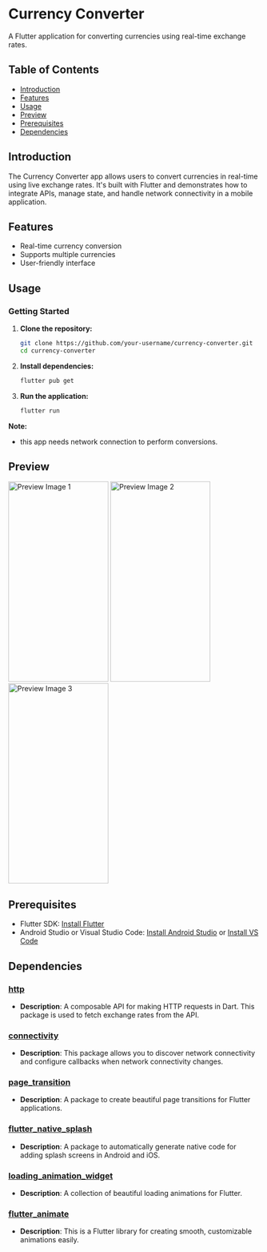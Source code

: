 # Currency Converter

A Flutter application for converting currencies using real-time exchange rates.

## Table of Contents
- [Introduction](#introduction)
- [Features](#features)
- [Usage](#usage)
- [Preview](#preview)
- [Prerequisites](#prerequisites)
- [Dependencies](#dependencies)


## Introduction

The Currency Converter app allows users to convert currencies in real-time using live exchange rates. It's built with Flutter and demonstrates how to integrate APIs, manage state, and handle network connectivity in a mobile application.


## Features

- Real-time currency conversion
- Supports multiple currencies
- User-friendly interface


## Usage

### Getting Started

1. **Clone the repository:**
   ```sh
   git clone https://github.com/your-username/currency-converter.git
   cd currency-converter

2. **Install dependencies:**
   ```sh
   flutter pub get

3. **Run the application:**
   ```sh
   flutter run

**Note:**
- this app needs network connection to perform conversions.

## Preview
<img src="https://github.com/user-attachments/assets/c282b970-0d60-4bc9-8579-a454085a1cf3" alt="Preview Image 1" width="200" height="400"/>
<img src="https://github.com/user-attachments/assets/bf7d0b59-c5be-480e-8a75-9b928e87f44a" alt="Preview Image 2" width="200" height="400"/>
<img src="https://github.com/user-attachments/assets/66b1c514-f37e-4b8c-a16e-0ae1325ac070" alt="Preview Image 3" width="200" height="400"/>



## Prerequisites

- Flutter SDK: [Install Flutter](https://flutter.dev/docs/get-started/install)
- Android Studio or Visual Studio Code: [Install Android Studio](https://developer.android.com/studio) or [Install VS Code](https://code.visualstudio.com/)


## Dependencies

### [http](https://pub.dev/packages/http)
- **Description**: A composable API for making HTTP requests in Dart. This package is used to fetch exchange rates from the API.

### [connectivity](https://pub.dev/packages/connectivity)
- **Description**: This package allows you to discover network connectivity and configure callbacks when network connectivity changes.

### [page_transition](https://pub.dev/packages/page_transition)
- **Description**: A package to create beautiful page transitions for Flutter applications.

### [flutter_native_splash](https://pub.dev/packages/flutter_native_splash)
- **Description**: A package to automatically generate native code for adding splash screens in Android and iOS.

### [loading_animation_widget](https://pub.dev/packages/loading_animation_widget)
- **Description**: A collection of beautiful loading animations for Flutter.

### [flutter_animate](https://pub.dev/packages/flutter_animate)
- **Description**: This is a Flutter library for creating smooth, customizable animations easily.




